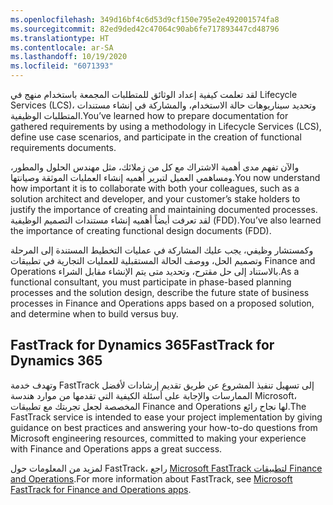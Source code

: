 ```yaml
---
ms.openlocfilehash: 349d16bf4c6d53d9cf150e795e2e492001574fa8
ms.sourcegitcommit: 82ed9ded42c47064c90ab6fe717893447cd48796
ms.translationtype: HT
ms.contentlocale: ar-SA
ms.lasthandoff: 10/19/2020
ms.locfileid: "6071393"
---
```

<span data-ttu-id="e170d-101">لقد تعلمت كيفية إعداد الوثائق للمتطلبات المجمعة باستخدام منهج في Lifecycle Services (LCS)، وتحديد سيناريوهات حالة الاستخدام، والمشاركة في إنشاء مستندات المتطلبات الوظيفية.</span><span class="sxs-lookup"><span data-stu-id="e170d-101">You’ve learned how to prepare documentation for gathered requirements by using a methodology in Lifecycle Services (LCS), define use case scenarios, and participate in the creation of functional requirements documents.</span></span>

<span data-ttu-id="e170d-102">والآن تفهم مدى أهمية الاشتراك مع كل من زملائك، مثل مهندس الحلول والمطور، ومساهمي العميل لتبرير أهميه إنشاء العمليات الموثقة وصيانتها.</span><span class="sxs-lookup"><span data-stu-id="e170d-102">You now understand how important it is to collaborate with both your colleagues, such as a solution architect and developer, and your customer’s stake holders to justify the importance of creating and maintaining documented processes.</span></span> <span data-ttu-id="e170d-103">لقد تعرفت أيضاً أهميه إنشاء مستندات التصميم الوظيفية (FDD).</span><span class="sxs-lookup"><span data-stu-id="e170d-103">You’ve also learned the importance of creating functional design documents (FDD).</span></span>

<span data-ttu-id="e170d-104">وكمستشار وظيفي، يجب عليك المشاركة في عمليات التخطيط المستندة إلى المرحلة وتصميم الحل، ووصف الحالة المستقبلية للعمليات التجارية في تطبيقات Finance and Operations بالاستناد إلى حل مقترح، وتحديد متى يتم الإنشاء مقابل الشراء.</span><span class="sxs-lookup"><span data-stu-id="e170d-104">As a functional consultant, you must participate in phase-based planning processes and the solution design, describe the future state of business processes in Finance and Operations apps based on a proposed solution, and determine when to build versus buy.</span></span>

## <a name="fasttrack-for-dynamics-365"></a><span data-ttu-id="e170d-105">FastTrack for Dynamics 365</span><span class="sxs-lookup"><span data-stu-id="e170d-105">FastTrack for Dynamics 365</span></span>
<span data-ttu-id="e170d-106">وتهدف خدمة FastTrack إلى تسهيل تنفيذ المشروع عن طريق تقديم إرشادات لأفضل الممارسات والإجابة على أسئلة الكيفية التي تقدمها من موارد هندسة Microsoft، المخصصة لجعل تجربتك مع تطبيقات Finance and Operations لها نجاح رائع.</span><span class="sxs-lookup"><span data-stu-id="e170d-106">The FastTrack service is intended to ease your project implementation by giving guidance on best practices and answering your how-to-do questions from Microsoft engineering resources, committed to making your experience with Finance and Operations apps a great success.</span></span>

<span data-ttu-id="e170d-107">لمزيد من المعلومات حول FastTrack، راجع [Microsoft FastTrack لتطبيقات Finance and Operations](https://docs.microsoft.com/dynamics365/fin-ops-core/fin-ops/get-started/fasttrack-dynamics-365-overview).</span><span class="sxs-lookup"><span data-stu-id="e170d-107">For more information about FastTrack, see [Microsoft FastTrack for Finance and Operations apps](https://docs.microsoft.com/dynamics365/fin-ops-core/fin-ops/get-started/fasttrack-dynamics-365-overview).</span></span> 
